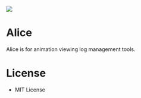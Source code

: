 [![](http://img.shields.io/badge/license-MIT-blue.svg)](./LICENSE)
# Alice
Alice is for animation viewing log management tools.

# License
 - MIT License
